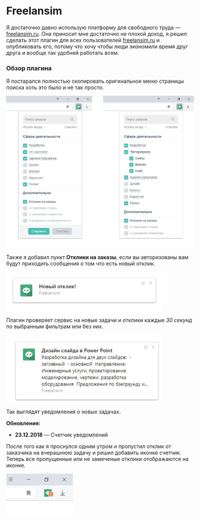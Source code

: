 # Freelansim

Я достаточно давно использую платформу для свободного труда — [freelansim.ru](https://freelansim.ru). Она приносит мне достаточно не плохой доход, я решил сделать этот плагин для всех пользователей [freelansim.ru](https://freelansim.ru) и опубликовать его, потому что хочу чтобы люди экономили время друг друга и вообще так удобней работать всем.

### Обзор плагина 
Я постарался полностью скопировать оригинальное меню страницы поиска хоть это было и не так просто.

![Страница поиска-фильтрации](demo/1.jpg)

Также я добавил пункт **Отклики на заказы**, если вы авторизованы вам будут приходить сообщения о том что есть новый отклик.

![Уведомление о новом отклике](demo/2.jpg)

Плагин проверяет сервис на новые задачи и отклики каждые *30 секунд* по выбранным фильтрам или без них.

![Уведомление о новой задаче](demo/3.jpg)

Так выглядят уведомления о новых задачах.

**Обновления:** 

* **23.12.2018** — Счетчик уведомлений

После того как я проснулся одним утром и пропустил отклик от заказчика на вчерашнюю задачу и решил добавить иконке счетчик. Теперь все пропущенные или не замеченые отклики отображаются на иконке.

![Пропущенное уведомление о новом отклике](demo/4.png)
